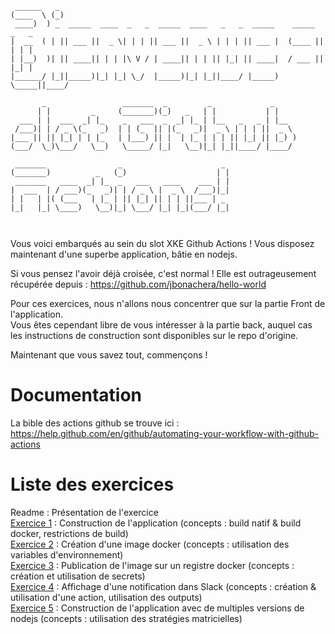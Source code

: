 ```
 ______   _                                                                 
(____  \ (_)                                                                
 ____)  ) _  _____  ____  _   _  _____  ____   _   _  _____    _____  _   _ 
|  __  ( | || ___ ||  _ \| | | || ___ ||  _ \ | | | || ___ |  (____ || | | |
| |__)  )| || ____|| | | |\ V / | ____|| | | || |_| || ____|  / ___ || |_| |
|______/ |_||_____)|_| |_| \_/  |_____)|_| |_||____/ |_____)  \_____||____/ 
                                                                            
       _                 _______  _         _             _     
      | |         _     (_______)(_)   _   | |           | |    
  ___ | |  ___  _| |_    _   ___  _  _| |_ | |__   _   _ | |__  
 /___)| | / _ \(_   _)  | | (_  || |(_   _)|  _ \ | | | ||  _ \ 
|___ || || |_| | | |_   | |___) || |  | |_ | | | || |_| || |_) )
(___/  \_)\___/   \__)   \_____/ |_|   \__)|_| |_||____/ |____/ 
                                                                
 _______                _                      _ 
(_______)          _   (_)                    | |
 _______   ____  _| |_  _   ___   ____    ___ | |
|  ___  | / ___)(_   _)| | / _ \ |  _ \  /___)|_|
| |   | |( (___   | |_ | || |_| || | | ||___ | _ 
|_|   |_| \____)   \__)|_| \___/ |_| |_|(___/ |_|
                                                 
                                                                                
```

Vous voici embarqués au sein du slot XKE Github Actions ! 
Vous disposez maintenant d'une superbe application, bâtie en nodejs.

Si vous pensez l'avoir déjà croisée, c'est normal ! 
Elle est outrageusement récupérée depuis : https://github.com/jbonachera/hello-world

Pour ces exercices, nous n'allons nous concentrer que sur la partie Front de l'application.  
Vous êtes cependant libre de vous intéresser à la partie back, auquel cas les instructions de construction sont disponibles sur le repo d'origine.

Maintenant que vous savez tout, commençons ! 

# Documentation
La bible des actions github se trouve ici : https://help.github.com/en/github/automating-your-workflow-with-github-actions

# Liste des exercices 
Readme : Présentation de l'exercice  
[Exercice 1](./ex01.md) : Construction de l'application (concepts : build natif & build docker, restrictions de build)  
[Exercice 2](./ex02.md) : Création d'une image docker (concepts : utilisation des variables d'environnement)  
[Exercice 3](./ex03.md) : Publication de l'image sur un registre docker (concepts : création et utilisation de secrets)  
[Exercice 4](./ex04.md) : Affichage d'une notification dans Slack (concepts : création & utilisation d'une action, utilisation des outputs)  
[Exercice 5](./ex05.md) : Construction de l'application avec de multiples versions de nodejs (concepts : utilisation des stratégies matricielles)  
                                                            

